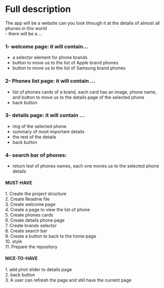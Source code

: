 <h1>Full description</h1>

<p>The app will be a website can you look through it at the details of almost all phones in this world <br> - there will be a ...</p>

<h3> 1- welcome page: it will contain...</h3>
<ul>
<li>a selector element for phone brands 
</li>
<li>button to move us to the list of Apple brand phones</li>
<li>button to move us to the list of Samsung brand phones</li>
</ul>

<h3> 2- Phones list page: it will contain ...</h3>
<ul>
<li>list of phones cards of a brand, each card has an image,  phone name, and button to move us to the details page of the selected phone</li>
<li>back button</li>
</ul>

<h3>3- details page:  it will contain ...</h3>
<ul>
<li>img of the selected phone</li>
<li>summary of most important details</li>
<li>the rest of the details</li>
<li>back button </li>
</ul>

<h3> 4- search bar of phones:
</h3>
<ul>
<li>return lest of phones names, each one moves us to the selected phone details</li>
</ul>

<div>

<h4>MUST-HAVE</h4>
<p>
1. Create the project structure<br>
2. Create Readme file<br>
3. Create welcome page<br>
4. Create a page to view the list of phone<br>
5. Create phones cards<br>
6. Create details phone page<br>
7. Create brands selector<br>
8. Create search bar <br>
9. Create a button to back to the home page<br>
10. style<br>
11. Prepare the repository</p>

<h4>NICE-TO-HAVE</h4>
<p>
1. add phot slider to details page<br>
2. back button<br>
3. A user can refresh the page and still have the current page</p>
</div>
